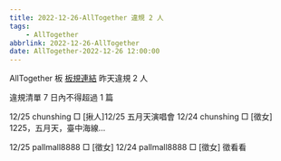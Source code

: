 ```yaml
---
title: 2022-12-26-AllTogether 違規 2 人
tags:
    - AllTogether
abbrlink: 2022-12-26-AllTogether
date: AllTogether-2022-12-26 12:00:00
---
```

AllTogether 板 [板規連結](https://www.ptt.cc/bbs/AllTogether/M.1643211430.A.5FB.html)
昨天違規 2 人
<!-- more -->

違規清單
7 日內不得超過 1 篇

12/25 chunshing □ [揪人]12/25 五月天演唱會
12/24 chunshing □ [徵女] 1225，五月天，臺中海線…

12/25 pallmall8888 □ [徵女]
12/24 pallmall8888 □ [徵女] 徵看看